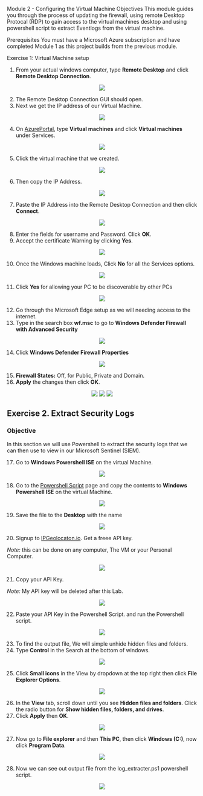 Module 2 - Configuring the Virtual Machine
Objectives
This module guides you through the process of updating the firewall, using remote Desktop Protocal (RDP) to gain access to the virtual machines desktop and using powershell script to extract Eventlogs from the virtual machine.

Prerequisites You must have a Microsoft Azure subscription and have completed Module 1 as this project builds from the previous module.

Exercise 1: Virtual Machine setup

1. From your actual windows computer, type <strong>Remote Desktop</strong> and click <strong>Remote Desktop Connection</strong>. 

<p align="center">
  <img src="https://i.imgur.com/rBfuiDZ.png"/>
</p>

2. The Remote Desktop Connection GUI should open.
3. Next we get the IP address of our Virtual Machine.
<p align="center">
  <img src="https://i.imgur.com/BRInebb.png"/>
</p>

4. On <a href="https://portal.azure.com/">AzurePortal</a>, type <strong>Virtual machines</strong> and click <strong>Virtual machines</strong> under Services.

<p align="center">
  <img src="https://i.imgur.com/5NKk5JR.png"/>
</p>

5. Click the virtual machine that we created.

<p align="center">
  <img src="https://i.imgur.com/Did7vIb.png"/>
</p>

6. Then copy the IP Address.

<p align="center">
  <img src="https://i.imgur.com/GDcDvnl.png"/>
</p>

7. Paste the IP Address into the Remote Desktop Connection and then click <strong>Connect</strong>.

<p align="center">
  <img src="https://i.imgur.com/4PAVoVT.png"/>
</p>

8. Enter the fields for username and Password. Click <strong>OK</strong>.
9. Accept the certificate Warning by clicking <strong>Yes</strong>.

<p align="center">
  <img src="https://i.imgur.com/zi6PXrL.png"/>
</p>

10. Once the Windows machine loads, Click <strong>No</strong> for all the Services options.

<p align="center">
  <img src="https://i.imgur.com/wUZosm0.png"/>
</p>


11. Click <strong>Yes</strong> for allowing your PC to be discoverable by other PCs

<p align="center">
  <img src="https://i.imgur.com/sK3c3Qy.png"/>
</p>

12. Go through the Microsoft Edge setup as we will needing access to the internet.
13. Type in the search box <strong>wf.msc</strong> to go to <strong>Windows Defender Firewall with Advanced Security</strong>

<p align="center">
  <img src="blob:https://imgur.com/3ac2284a-52cb-44c4-8ce5-2fe9fcc76f3d"/>
</p>

14. Click <strong>Windows Defender Firewall Properties</strong>

<p align="center">
  <img src="https://i.imgur.com/4TGmpZy.png"/>
</p>

15. <strong>Firewall States:</strong> Off, for Public, Private and Domain.
16. <strong>Apply</strong> the changes then click <strong>OK</strong>.

<p align="center">
  <img src="https://i.imgur.com/O44N88u.png"/>
  <img src="https://i.imgur.com/JSacsny.png"/>
  <img src="https://i.imgur.com/uSM9amD.png"/>
</p>


## Exercise 2. Extract Security Logs

### Objective

In this section we will use Powershell to extract the security logs that we can then use to view in our Microsoft Sentinel (SIEM).

17. Go to <strong>Windows Powershell ISE</strong> on the virtual Machine.

<p align="center">
  <img src="https://i.imgur.com/istljmg.png"/>
</p>

18. Go to the <a href="https://github.com/TechGiovanni/Microsoft-Azure-Sentinel-Security-Lab/blob/main/Custom_Security_Log_Exporter.ps1">Powershell Script</a> page and copy the contents to <strong>Windows Powershell ISE</strong> on the virtual Machine. 

<p align="center">
  <img src="https://i.imgur.com/rOHkrDu.png"/>
</p>

19. Save the file to the <strong>Desktop</strong> with the name <strong></strong>

<p align="center">
  <img src="https://i.imgur.com/zCxP7qd.png"/>
</p>

20. Signup to <a href="https://app.ipgeolocation.io/login">IPGeolocaton.io</a>. Get a freee API key.

*Note:* this can be done on any computer, The VM or your Personal Computer.

<p align="center">
  <img src="https://i.imgur.com/DOOPP0I.png"/>
</p>

21. Copy your API Key.
     
*Note:* My API key will be deleted after this Lab.

<p align="center">
  <img src="https://i.imgur.com/pwHPmZT.png"/>
</p>

22. Paste your API Key in the Powershell Script. and run the Powershell script.

<p align="center">
  <img src="https://i.imgur.com/Lpzz8iW.png"/>
</p>

23. To find the output file, We will simple unhide hidden files and folders.
24. Type <strong>Control</strong> in the Search at the bottom of windows.

<p align="center">
  <img src="https://i.imgur.com/exD4ORb.png"/>
</p>

25. Click <strong>Small icons</strong> in the View by dropdown at the top right then click <strong>File Explorer Options</strong>.

<p align="center">
  <img src="https://i.imgur.com/EWHcnDe.png"/>
</p>

26. In the <strong>View</strong> tab, scroll down until you see <strong>Hidden files and folders</strong>. Click the radio button for <strong>Show hidden files, folders, and drives</strong>.
27. Click <strong>Apply</strong> then <strong>OK</strong>.

<p align="center">
  <img src="https://i.imgur.com/LnRxZEq.png"/>
</p>

27. Now go to <strong>File explorer</strong> and then <strong>This PC</strong>, then click <strong>Windows (C:)</strong>, now click <strong>Program Data</strong>.

<p align="center">
  <img src="https://i.imgur.com/mqrAtXG.png"/>
</p>

28. Now we can see out output file from the log_extracter.ps1 powershell script.

<p align="center">
  <img src="https://i.imgur.com/TZIlXMo.png"/>
</p>


<p align="center">
  <img src=""/>
</p>




